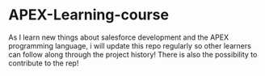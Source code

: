 # APEX-Learning-course
As I learn new things about salesforce development and the APEX programming language, 
i will update this repo regularly so other learners can follow along through the project history! There is also the possibility to contribute to the rep!


